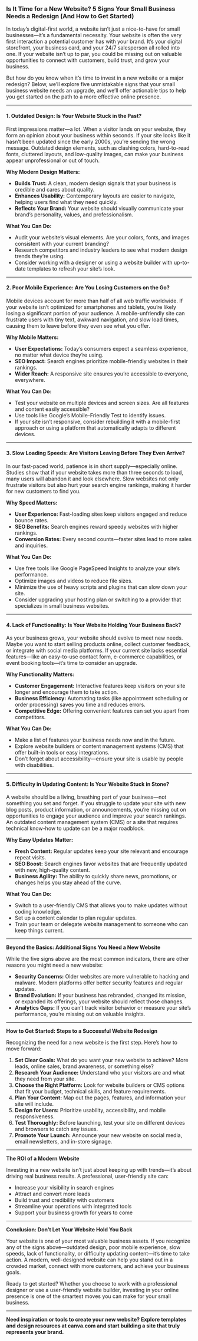 ### Is It Time for a New Website? 5 Signs Your Small Business Needs a Redesign (And How to Get Started)

In today’s digital-first world, a website isn’t just a nice-to-have for small businesses—it’s a fundamental necessity. Your website is often the very first interaction a potential customer has with your brand. It’s your digital storefront, your business card, and your 24/7 salesperson all rolled into one. If your website isn’t up to par, you could be missing out on valuable opportunities to connect with customers, build trust, and grow your business.

But how do you know when it’s time to invest in a new website or a major redesign? Below, we’ll explore five unmistakable signs that your small business website needs an upgrade, and we’ll offer actionable tips to help you get started on the path to a more effective online presence.

---

#### **1. Outdated Design: Is Your Website Stuck in the Past?**
First impressions matter—a lot. When a visitor lands on your website, they form an opinion about your business within seconds. If your site looks like it hasn’t been updated since the early 2000s, you’re sending the wrong message. Outdated design elements, such as clashing colors, hard-to-read fonts, cluttered layouts, and low-quality images, can make your business appear unprofessional or out of touch.

**Why Modern Design Matters:**
- **Builds Trust:** A clean, modern design signals that your business is credible and cares about quality.
- **Enhances Usability:** Contemporary layouts are easier to navigate, helping users find what they need quickly.
- **Reflects Your Brand:** Your website should visually communicate your brand’s personality, values, and professionalism.

**What You Can Do:**
- Audit your website’s visual elements. Are your colors, fonts, and images consistent with your current branding?
- Research competitors and industry leaders to see what modern design trends they’re using.
- Consider working with a designer or using a website builder with up-to-date templates to refresh your site’s look.

---

#### **2. Poor Mobile Experience: Are You Losing Customers on the Go?**
Mobile devices account for more than half of all web traffic worldwide. If your website isn’t optimized for smartphones and tablets, you’re likely losing a significant portion of your audience. A mobile-unfriendly site can frustrate users with tiny text, awkward navigation, and slow load times, causing them to leave before they even see what you offer.

**Why Mobile Matters:**
- **User Expectations:** Today’s consumers expect a seamless experience, no matter what device they’re using.
- **SEO Impact:** Search engines prioritize mobile-friendly websites in their rankings.
- **Wider Reach:** A responsive site ensures you’re accessible to everyone, everywhere.

**What You Can Do:**
- Test your website on multiple devices and screen sizes. Are all features and content easily accessible?
- Use tools like Google’s Mobile-Friendly Test to identify issues.
- If your site isn’t responsive, consider rebuilding it with a mobile-first approach or using a platform that automatically adapts to different devices.

---

#### **3. Slow Loading Speeds: Are Visitors Leaving Before They Even Arrive?**
In our fast-paced world, patience is in short supply—especially online. Studies show that if your website takes more than three seconds to load, many users will abandon it and look elsewhere. Slow websites not only frustrate visitors but also hurt your search engine rankings, making it harder for new customers to find you.

**Why Speed Matters:**
- **User Experience:** Fast-loading sites keep visitors engaged and reduce bounce rates.
- **SEO Benefits:** Search engines reward speedy websites with higher rankings.
- **Conversion Rates:** Every second counts—faster sites lead to more sales and inquiries.

**What You Can Do:**
- Use free tools like Google PageSpeed Insights to analyze your site’s performance.
- Optimize images and videos to reduce file sizes.
- Minimize the use of heavy scripts and plugins that can slow down your site.
- Consider upgrading your hosting plan or switching to a provider that specializes in small business websites.

---

#### **4. Lack of Functionality: Is Your Website Holding Your Business Back?**
As your business grows, your website should evolve to meet new needs. Maybe you want to start selling products online, collect customer feedback, or integrate with social media platforms. If your current site lacks essential features—like an easy-to-use contact form, e-commerce capabilities, or event booking tools—it’s time to consider an upgrade.

**Why Functionality Matters:**
- **Customer Engagement:** Interactive features keep visitors on your site longer and encourage them to take action.
- **Business Efficiency:** Automating tasks (like appointment scheduling or order processing) saves you time and reduces errors.
- **Competitive Edge:** Offering convenient features can set you apart from competitors.

**What You Can Do:**
- Make a list of features your business needs now and in the future.
- Explore website builders or content management systems (CMS) that offer built-in tools or easy integrations.
- Don’t forget about accessibility—ensure your site is usable by people with disabilities.

---

#### **5. Difficulty in Updating Content: Is Your Website Stuck in Stone?**
A website should be a living, breathing part of your business—not something you set and forget. If you struggle to update your site with new blog posts, product information, or announcements, you’re missing out on opportunities to engage your audience and improve your search rankings. An outdated content management system (CMS) or a site that requires technical know-how to update can be a major roadblock.

**Why Easy Updates Matter:**
- **Fresh Content:** Regular updates keep your site relevant and encourage repeat visits.
- **SEO Boost:** Search engines favor websites that are frequently updated with new, high-quality content.
- **Business Agility:** The ability to quickly share news, promotions, or changes helps you stay ahead of the curve.

**What You Can Do:**
- Switch to a user-friendly CMS that allows you to make updates without coding knowledge.
- Set up a content calendar to plan regular updates.
- Train your team or delegate website management to someone who can keep things current.

---

**Beyond the Basics: Additional Signs You Need a New Website**

While the five signs above are the most common indicators, there are other reasons you might need a new website:
- **Security Concerns:** Older websites are more vulnerable to hacking and malware. Modern platforms offer better security features and regular updates.
- **Brand Evolution:** If your business has rebranded, changed its mission, or expanded its offerings, your website should reflect those changes.
- **Analytics Gaps:** If you can’t track visitor behavior or measure your site’s performance, you’re missing out on valuable insights.

---

**How to Get Started: Steps to a Successful Website Redesign**

Recognizing the need for a new website is the first step. Here’s how to move forward:
1. **Set Clear Goals:** What do you want your new website to achieve? More leads, online sales, brand awareness, or something else?
2. **Research Your Audience:** Understand who your visitors are and what they need from your site.
3. **Choose the Right Platform:** Look for website builders or CMS options that fit your budget, technical skills, and feature requirements.
4. **Plan Your Content:** Map out the pages, features, and information your site will include.
5. **Design for Users:** Prioritize usability, accessibility, and mobile responsiveness.
6. **Test Thoroughly:** Before launching, test your site on different devices and browsers to catch any issues.
7. **Promote Your Launch:** Announce your new website on social media, email newsletters, and in-store signage.

---

**The ROI of a Modern Website**

Investing in a new website isn’t just about keeping up with trends—it’s about driving real business results. A professional, user-friendly site can:
- Increase your visibility in search engines
- Attract and convert more leads
- Build trust and credibility with customers
- Streamline your operations with integrated tools
- Support your business growth for years to come

---

**Conclusion: Don’t Let Your Website Hold You Back**

Your website is one of your most valuable business assets. If you recognize any of the signs above—outdated design, poor mobile experience, slow speeds, lack of functionality, or difficulty updating content—it’s time to take action. A modern, well-designed website can help you stand out in a crowded market, connect with more customers, and achieve your business goals.

Ready to get started? Whether you choose to work with a professional designer or use a user-friendly website builder, investing in your online presence is one of the smartest moves you can make for your small business.

---

**Need inspiration or tools to create your new website? Explore templates and design resources at canva.com and start building a site that truly represents your brand.**
